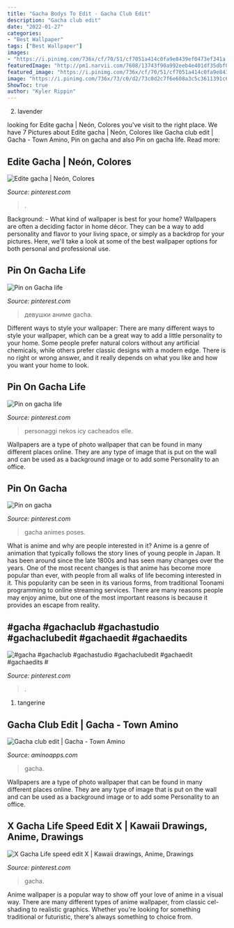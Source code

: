 ```yaml
---
title: "Gacha Bodys To Edit - Gacha Club Edit"
description: "Gacha club edit"
date: "2022-01-27"
categories:
- "Best Wallpaper"
tags: ["Best Wallpaper"]
images:
- "https://i.pinimg.com/736x/cf/70/51/cf7051a414c0fa9e8439ef0473ef341a.jpg"
featuredImage: "http://pm1.narvii.com/7608/13743f90a992eeb4e401df35dbf03e9e4c923f7fr1-1411-1403v2_uhq.jpg"
featured_image: "https://i.pinimg.com/736x/cf/70/51/cf7051a414c0fa9e8439ef0473ef341a.jpg"
image: "https://i.pinimg.com/736x/73/c0/d2/73c0d2c7f6e608a3c5c3611391c6d674.jpg"
ShowToc: true
author: "Kyler Rippin"
---
```



2. lavender 

	

		
looking for Edite gacha | Neón, Colores you've visit to the right place. We have 7 Pictures about Edite gacha | Neón, Colores like Gacha club edit | Gacha - Town Amino, Pin on gacha and also Pin on gacha life. Read more:
		
    
## Edite Gacha | Neón, Colores

<img loading=lazy src="https://i.pinimg.com/736x/e4/47/c5/e447c5fbae38946c9a56755b544341b4.jpg" onerror="this.onerror=null;this.src='https://tse4.mm.bing.net/th?id=OIP.NHbV6bxFFTE2Muab9Is0sAHaLs&amp;pid=15.1';" alt="Edite gacha | Neón, Colores">

_Source: pinterest.com_

>. 

	

Background: - What kind of wallpaper is best for your home?
Wallpapers are often a deciding factor in home décor. They can be a way to add personality and flavor to your living space, or simply as a backdrop for your pictures. Here, we'll take a look at some of the best wallpaper options for both personal and professional use.

    
## Pin On Gacha Life

<img loading=lazy src="https://i.pinimg.com/736x/0e/29/11/0e2911fd87cb580a0f65a28f92b68f61.jpg" onerror="this.onerror=null;this.src='https://tse1.mm.bing.net/th?id=OIP.032bZMZDXFzOkPQe521xWwHaHY&amp;pid=15.1';" alt="Pin on Gacha life">

_Source: pinterest.com_

>девушки аниме gacha. 

	

Different ways to style your wallpaper:
There are many different ways to style your wallpaper, which can be a great way to add a little personality to your home. Some people prefer natural colors without any artificial chemicals, while others prefer classic designs with a modern edge. There is no right or wrong answer, and it really depends on what you like and how you want your home to look.

    
## Pin On Gacha Life

<img loading=lazy src="https://i.pinimg.com/736x/cf/70/51/cf7051a414c0fa9e8439ef0473ef341a.jpg" onerror="this.onerror=null;this.src='https://tse2.mm.bing.net/th?id=OIP.9BfU5utJ6EiSyW_KhnSDSwHaNH&amp;pid=15.1';" alt="Pin on gacha life">

_Source: pinterest.com_

>personaggi nekos icy cacheados elle. 

	



Wallpapers are a type of photo wallpaper that can be found in many different places online. They are any type of image that is put on the wall and can be used as a background image or to add some Personality to an office.

    
## Pin On Gacha

<img loading=lazy src="https://i.pinimg.com/736x/21/76/78/2176781c95a4c86bc7ec8cfaa70aca73.jpg" onerror="this.onerror=null;this.src='https://tse4.mm.bing.net/th?id=OIP.Gi_QllIi6mts4AoZX2MBfwHaHa&amp;pid=15.1';" alt="Pin on gacha">

_Source: pinterest.com_

>gacha animes poses. 

	

What is anime and why are people interested in it?
Anime is a genre of animation that typically follows the story lines of young people in Japan. It has been around since the late 1800s and has seen many changes over the years. One of the most recent changes is that anime has become more popular than ever, with people from all walks of life becoming interested in it. This popularity can be seen in its various forms, from traditional Toonami programming to online streaming services. There are many reasons people may enjoy anime, but one of the most important reasons is because it provides an escape from reality.

    
## #gacha #gachaclub #gachastudio #gachaclubedit #gachaedit #gachaedits #

<img loading=lazy src="https://i.pinimg.com/736x/73/c0/d2/73c0d2c7f6e608a3c5c3611391c6d674.jpg" onerror="this.onerror=null;this.src='https://tse1.mm.bing.net/th?id=OIP.mO2RyedJ7jCebASHvDE_dAHaHY&amp;pid=15.1';" alt="#gacha #gachaclub #gachastudio #gachaclubedit #gachaedit #gachaedits #">

_Source: pinterest.com_

>. 

	

1. tangerine 

    
## Gacha Club Edit | Gacha - Town Amino

<img loading=lazy src="http://pm1.narvii.com/7608/13743f90a992eeb4e401df35dbf03e9e4c923f7fr1-1411-1403v2_uhq.jpg" onerror="this.onerror=null;this.src='https://tse2.mm.bing.net/th?id=OIP.E4SktRPa-d7xhBKF4j5vEAHaHX&amp;pid=15.1';" alt="Gacha club edit | Gacha - Town Amino">

_Source: aminoapps.com_

>gacha. 

	



Wallpapers are a type of photo wallpaper that can be found in many different places online. They are any type of image that is put on the wall and can be used as a background image or to add some Personality to an office.

    
## X Gacha Life Speed Edit X | Kawaii Drawings, Anime, Drawings

<img loading=lazy src="https://i.pinimg.com/736x/bd/db/23/bddb23d9206a63865b9ec9315356c018.jpg" onerror="this.onerror=null;this.src='https://tse2.mm.bing.net/th?id=OIP.yiuv5JXH_NZLqzVhgrG3XwHaFj&amp;pid=15.1';" alt="X Gacha Life speed edit X | Kawaii drawings, Anime, Drawings">

_Source: pinterest.com_

>gacha. 

	

Anime wallpaper is a popular way to show off your love of anime in a visual way. There are many different types of anime wallpaper, from classic cel-shading to realistic graphics. Whether you're looking for something traditional or futuristic, there's always something to choice from.

